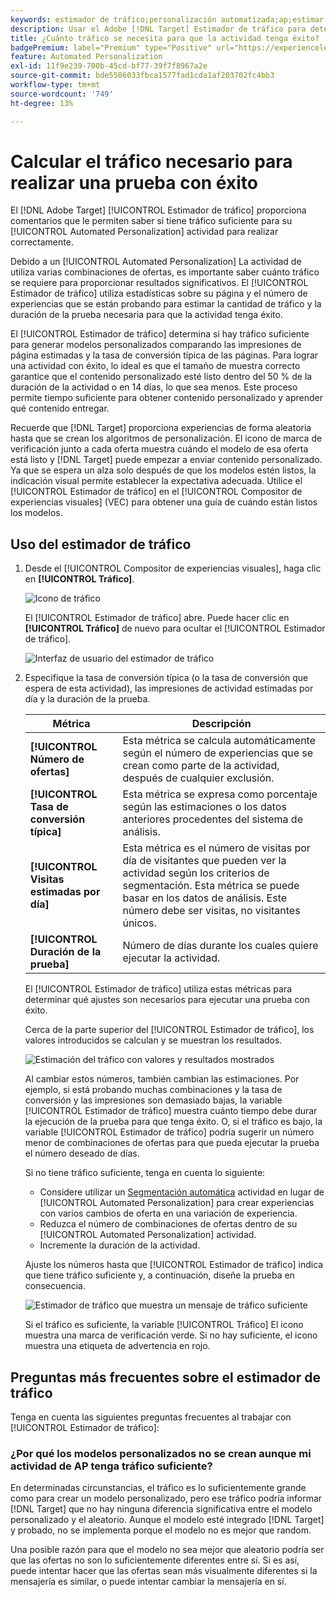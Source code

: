 ```yaml
---
keywords: estimador de tráfico;personalización automatizada;ap;estimar tráfico;segmentación automática
description: Usar el Adobe [!DNL Target] Estimador de tráfico para determinar si tiene tráfico suficiente para que la actividad de Automated Personalization se realice correctamente.
title: ¿Cuánto tráfico se necesita para que la actividad tenga éxito?
badgePremium: label="Premium" type="Positive" url="https://experienceleague.adobe.com/docs/target/using/introduction/intro.html?lang=en#premium newtab=true" tooltip="See what's included in Target Premium."
feature: Automated Personalization
exl-id: 11f9e239-700b-45cd-bf77-39f7f8967a2e
source-git-commit: bde5506033fbca1577fad1cda1af203702fc4bb3
workflow-type: tm+mt
source-wordcount: '749'
ht-degree: 13%

---
```


# Calcular el tráfico necesario para realizar una prueba con éxito

El [!DNL Adobe Target] [!UICONTROL Estimador de tráfico] proporciona comentarios que le permiten saber si tiene tráfico suficiente para su [!UICONTROL Automated Personalization] actividad para realizar correctamente.

Debido a un [!UICONTROL Automated Personalization] La actividad de utiliza varias combinaciones de ofertas, es importante saber cuánto tráfico se requiere para proporcionar resultados significativos. El [!UICONTROL Estimador de tráfico] utiliza estadísticas sobre su página y el número de experiencias que se están probando para estimar la cantidad de tráfico y la duración de la prueba necesaria para que la actividad tenga éxito.

El [!UICONTROL Estimador de tráfico] determina si hay tráfico suficiente para generar modelos personalizados comparando las impresiones de página estimadas y la tasa de conversión típica de las páginas. Para lograr una actividad con éxito, lo ideal es que el tamaño de muestra correcto garantice que el contenido personalizado esté listo dentro del 50 % de la duración de la actividad o en 14 días, lo que sea menos. Este proceso permite tiempo suficiente para obtener contenido personalizado y aprender qué contenido entregar.

Recuerde que [!DNL Target] proporciona experiencias de forma aleatoria hasta que se crean los algoritmos de personalización. El icono de marca de verificación junto a cada oferta muestra cuándo el modelo de esa oferta está listo y [!DNL Target] puede empezar a enviar contenido personalizado. Ya que se espera un alza solo después de que los modelos estén listos, la indicación visual permite establecer la expectativa adecuada. Utilice el [!UICONTROL Estimador de tráfico] en el [!UICONTROL Compositor de experiencias visuales] (VEC) para obtener una guía de cuándo están listos los modelos.

## Uso del estimador de tráfico

1. Desde el [!UICONTROL Compositor de experiencias visuales], haga clic en **[!UICONTROL Tráfico]**.

   ![Icono de tráfico](/help/main/c-activities/t-automated-personalization/assets/icon-traffic.png)

   El [!UICONTROL Estimador de tráfico] abre. Puede hacer clic en **[!UICONTROL Tráfico]** de nuevo para ocultar el [!UICONTROL Estimador de tráfico].

   ![Interfaz de usuario del estimador de tráfico](assets/ap_est.png)

1. Especifique la tasa de conversión típica (o la tasa de conversión que espera de esta actividad), las impresiones de actividad estimadas por día y la duración de la prueba.

   | Métrica | Descripción |
   | --- | --- |
   | **[!UICONTROL Número de ofertas]** | Esta métrica se calcula automáticamente según el número de experiencias que se crean como parte de la actividad, después de cualquier exclusión. |
   | **[!UICONTROL Tasa de conversión típica]** | Esta métrica se expresa como porcentaje según las estimaciones o los datos anteriores procedentes del sistema de análisis. |
   | **[!UICONTROL Visitas estimadas por día]** | Esta métrica es el número de visitas por día de visitantes que pueden ver la actividad según los criterios de segmentación. Esta métrica se puede basar en los datos de análisis. Este número debe ser visitas, no visitantes únicos. |
   | **[!UICONTROL Duración de la prueba]** | Número de días durante los cuales quiere ejecutar la actividad. |

   El [!UICONTROL Estimador de tráfico] utiliza estas métricas para determinar qué ajustes son necesarios para ejecutar una prueba con éxito.

   Cerca de la parte superior del [!UICONTROL Estimador de tráfico], los valores introducidos se calculan y se muestran los resultados.

   ![Estimación del tráfico con valores y resultados mostrados](assets/ap_est_no.png)

   Al cambiar estos números, también cambian las estimaciones. Por ejemplo, si está probando muchas combinaciones y la tasa de conversión y las impresiones son demasiado bajas, la variable [!UICONTROL Estimador de tráfico] muestra cuánto tiempo debe durar la ejecución de la prueba para que tenga éxito. O, si el tráfico es bajo, la variable [!UICONTROL Estimador de tráfico] podría sugerir un número menor de combinaciones de ofertas para que pueda ejecutar la prueba el número deseado de días.

   Si no tiene tráfico suficiente, tenga en cuenta lo siguiente:

   * Considere utilizar un [Segmentación automática](/help/main/c-activities/auto-target/auto-target-to-optimize.md) actividad en lugar de [!UICONTROL Automated Personalization] para crear experiencias con varios cambios de oferta en una variación de experiencia.
   * Reduzca el número de combinaciones de ofertas dentro de su [!UICONTROL Automated Personalization] actividad.
   * Incremente la duración de la actividad.

   Ajuste los números hasta que [!UICONTROL Estimador de tráfico] indica que tiene tráfico suficiente y, a continuación, diseñe la prueba en consecuencia.

   ![Estimador de tráfico que muestra un mensaje de tráfico suficiente](assets/ap_est_yes.png)

   Si el tráfico es suficiente, la variable [!UICONTROL Tráfico] El icono muestra una marca de verificación verde. Si no hay suficiente, el icono muestra una etiqueta de advertencia en rojo.

## Preguntas más frecuentes sobre el estimador de tráfico

Tenga en cuenta las siguientes preguntas frecuentes al trabajar con [!UICONTROL Estimador de tráfico]:

### ¿Por qué los modelos personalizados no se crean aunque mi actividad de AP tenga tráfico suficiente?

En determinadas circunstancias, el tráfico es lo suficientemente grande como para crear un modelo personalizado, pero ese tráfico podría informar [!DNL Target] que no hay ninguna diferencia significativa entre el modelo personalizado y el aleatorio. Aunque el modelo esté integrado [!DNL Target] y probado, no se implementa porque el modelo no es mejor que random.

Una posible razón para que el modelo no sea mejor que aleatorio podría ser que las ofertas no son lo suficientemente diferentes entre sí. Si es así, puede intentar hacer que las ofertas sean más visualmente diferentes si la mensajería es similar, o puede intentar cambiar la mensajería en sí.
